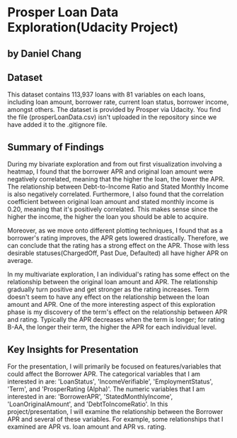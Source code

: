 # Prosper Loan Data Exploration(Udacity Project)
## by Daniel Chang


## Dataset
This dataset contains 113,937 loans with 81 variables on each loans, including loan amount, borrower rate, current loan status, borrower income, amongst others. The dataset is provided by Prosper via Udacity. You find the file (prosperLoanData.csv) isn't uploaded in the repository since we have added it to the .gitignore file. 


## Summary of Findings
During my bivariate exploration and from out first visualization involving a heatmap, I found that the borrower APR and original loan amount were negatively correlated, meaning that the higher the loan, the lower the APR. The relationship between Debt-to-Income Ratio and Stated Monthly Income is also negatively correlated. Furthermore, I also found that the correlation coefficient between original loan amount and stated monthly income is 0.20, meaning that it's positively correlated. This makes sense since the higher the income, the higher the loan you should be able to acquire.

Moreover, as we move onto different plotting techniques, I found that as a borrower's rating improves, the APR gets lowered drastically. Therefore, we can conclude that the rating has a strong effect on the APR. Those with less desirable statuses(ChargedOff, Past Due, Defaulted) all have higher APR on average.

In my multivariate exploration, I an individual's rating has some effect on the relationship between the original loan amount and APR. The relationship gradually turn positive and get stronger as the rating increases. Term doesn't seem to have any effect on the relationship between the loan amount and APR. One of the more interesting aspect of this exploration phase is my discovery of the term's effect on the relationship between APR and rating. Typically the APR decreases when the term is longer; for rating B-AA, the longer their term, the higher the APR for each individual level.


## Key Insights for Presentation
For the presentation, I will primarily be focused on features/variables that could affect the Borrower APR. The categorical variables that I am interested in are: 'LoanStatus', 'IncomeVerifiable', 'EmploymentStatus', 'Term', and 'ProsperRating (Alpha)'. The numeric variables that I am interested in are: 'BorrowerAPR', 'StatedMonthlyIncome', 'LoanOriginalAmount', and 'DebtToIncomeRatio'. In this project/presentation, I will examine the relationship between the Borrower APR and several of these variables. For example, some relationships that I examined are APR vs. loan amount and APR vs. rating.
